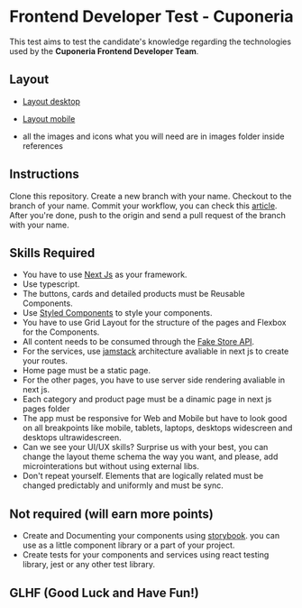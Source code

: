 # Frontend Developer Test - Cuponeria

This test aims to test the candidate's knowledge regarding the technologies used by the **Cuponeria Frontend Developer Team**.

## Layout

- [Layout desktop](https://xd.adobe.com/view/ac4aa5e3-dbab-4bc8-abba-d21f681d1ec2-f919/)

- [Layout mobile](https://xd.adobe.com/view/7ab7b023-531a-493c-bb2e-69853ddb71bb-2fe4/)

- all the images and icons what you will need are in images folder inside references

## Instructions

Clone this repository.
Create a new branch with your name.
Checkout to the branch of your name.
Commit your workflow, you can check this [article](https://medium.com/@rafael.oliveira/como-escrever-boas-mensagens-de-commit-9f8fe852155a).
After you're done, push to the origin and send a pull request of the branch with your name.

## Skills Required

- You have to use [Next Js](https://nextjs.org/) as your framework.
- Use typescript.
- The buttons, cards and detailed products must be Reusable Components.
- Use [Styled Components](https://styled-components.com/) to style your components.
- You have to use Grid Layout for the structure of the pages and Flexbox for the Components.
- All content needs to be consumed through the [Fake Store API](https://fakestoreapi.com/).
- For the services, use [jamstack](https://jamstack.org/) architecture avaliable in next js to create your routes.
- Home page must be a static page.
- For the other pages, you have to use server side rendering avaliable in next js.
- Each category and product page must be a dinamic page in next js pages folder
- The app must be responsive for Web and Mobile but have to look good on all breakpoints like mobile, tablets, laptops, desktops widescreen and desktops ultrawidescreen.
- Can we see your UI/UX skills? Surprise us with your best, you can change the layout theme schema the way you want, and please, add microinterations but without using external libs.
- Don't repeat yourself. Elements that are logically related must be changed predictably and uniformly and must be sync.

## Not required (will earn more points)

- Create and Documenting your components using [storybook](https://storybook.js.org/).
  you can use as a little component library or a part of your project.
- Create tests for your components and services using react testing library, jest or
  any other test library.

## GLHF (Good Luck and Have Fun!)
